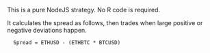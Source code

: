This is a pure NodeJS strategy. No R code is required. 

It calculates the spread as follows, then trades when large positive or negative deviations happen.

      Spread = ETHUSD - (ETHBTC * BTCUSD)
